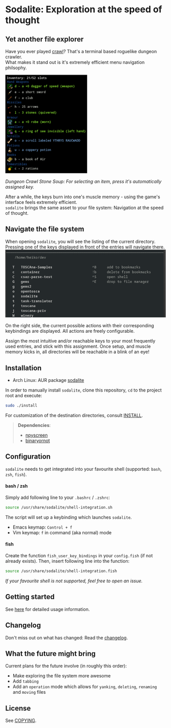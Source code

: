 # Sodalite: Exploration at the speed of thought

## Yet another file explorer
Have you ever played [crawl](https://crawl.develz.org/)?
That's a terminal based roguelike dungeon crawler.  
What makes it stand out is it's extremely efficient menu navigation philsophy. 

![dcss inventar management](docs/crawl.png)

*Dungeon Crawl Stone Soup: For selecting an item, press it's automatically assigned key.*

After a while, the keys burn into one's muscle memory - using the game's interface feels extremely efficient.  
`sodalite` brings the same asset to your file system: Navigation at the speed of thought.

## Navigate the file system
When opening `sodalite`, you will see the listing of the current directory.   
Pressing one of the keys displayed in front of the entries will navigate there.
![Sodalite](docs/sodalite.png)

On the right side, the current possible actions with their corresponding keybindings are displayed. 
All actions are freely configurable. 

Assign the most intuitive and/or reachable keys to your most frequently used entries, and stick with this assignment. 
Once setup, and muscle memory kicks in, all directories will be reachable in a blink of an eye!

## Installation
* Arch Linux: AUR package [sodalite](https://aur.archlinux.org/packages/sodalite/)  

In order to manually install `sodalite`, clone this repository, `cd` to the project root and execute:
```bash
sudo ./install
````
For customization of the destination directories, consult [INSTALL](../INSTALL).
> **Dependencies**:  
> - [npyscreen](https://github.com/npcole/npyscreen)
> - [binaryornot](https://github.com/audreyr/binaryornot)

## Configuration
`sodalite` needs to get integrated into your favourite shell (supported: `bash`, `zsh`, `fish`).  

#### bash / zsh
Simply add following line to your `.bashrc` / `.zshrc`:

```bash
source /usr/share/sodalite/shell-integration.sh
```
The script will set up a keybinding which launches `sodalite`.
* Emacs keymap:     `Control + f`
* Vim keymap:       `f` in command (aka normal) mode

#### fish
Create the function `fish_user_key_bindings` in your `config.fish` (if not already exists). 
Then, insert following line into the function:
```bash
source /usr/share/sodalite/shell-integration.fish
```

*If your favourite shell is not supported, feel free to open an issue.*

## Getting started
See [here](docs/usage.md) for detailed usage information.

## Changelog
Don't miss out on what has changed: Read the [changelog](changelog.md).

## What the future might bring
Current plans for the future involve (in roughly this order):
- Make exploring the file system more awesome
- Add `tabbing`
- Add an `operation` mode which allows for `yanking`, `deleting`, `renaming` and `moving` files

## License
See [COPYING](COPYING).
